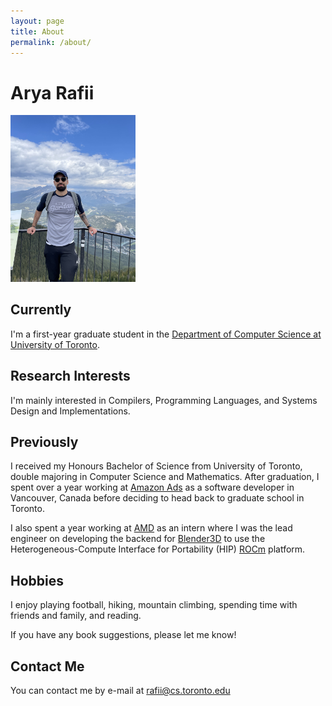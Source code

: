 ```yaml
---
layout: page
title: About
permalink: /about/
---
```


# Arya Rafii
<img src="image.jpg" alt="drawing" width="200"/>

## Currently
I'm a first-year graduate student in the [Department of Computer Science at University of Toronto](https://web.cs.toronto.edu/).

## Research Interests
I'm mainly interested in Compilers, Programming Languages, and Systems Design and Implementations.

## Previously
I received my Honours Bachelor of Science from University of Toronto, double majoring in Computer Science and Mathematics. After graduation, I spent over a year working at [Amazon Ads](https://advertising.amazon.com/) as a software developer in Vancouver, Canada before deciding to head back to graduate school in Toronto.

I also spent a year working at [AMD](https://www.amd.com/) as an intern where I was the lead engineer on developing the backend for [Blender3D](https://www.blender.org/) to use the Heterogeneous-Compute Interface for Portability (HIP) [ROCm](https://www.amd.com/en/graphics/servers-solutions-rocm) platform.

## Hobbies
I enjoy playing football, hiking, mountain climbing, spending time with friends and family, and reading.

If you have any book suggestions, please let me know!


## Contact Me
You can contact me by e-mail at rafii@cs.toronto.edu